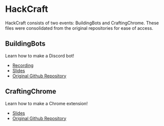 # HackCraft
HackCraft consists of two events: BuildingBots and CraftingChrome. These files were consolidated from the original repositories for ease of access.

## BuildingBots
Learn how to make a Discord bot!
- [Recording](TBD)
- [Slides](https://docs.google.com/presentation/d/1_q-LOXpkNkkyqGl3HePBqlJni-OkOQgF8Wp1t39T5f0/edit?usp=sharing)
- [Original Github Repository](https://github.com/uclaacm/hack-building-bots-s24)

## CraftingChrome
Learn how to make a Chrome extension!
- [Slides](https://docs.google.com/presentation/d/1K5isCmopt8_l_ZMWJDRNiLzxeZrK3aBQ8HsOWXbSTEM/edit?usp=sharing)
- [Original Github Repository](https://github.com/uclaacm/crafting-chrome-demo)
